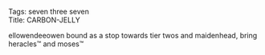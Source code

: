 Tags: seven three seven  
Title: CARBON-JELLY  
  
ellowendeeowen bound as a stop towards tier twos and maidenhead, bring heracles™ and moses™  
